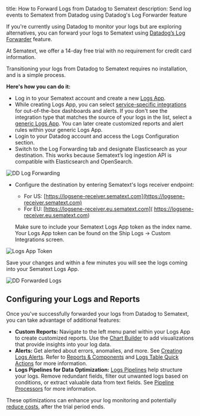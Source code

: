 title: How to Forward Logs from Datadog to Sematext
description: Send log events to Sematext from Datadog using Datadog's Log Forwarder feature

If you're currently using Datadog to monitor your logs but are exploring alternatives, you can forward your logs to Sematext using [Datadog’s Log Forwarder](https://docs.datadoghq.com/logs/guide/forwarder/?tab=cloudformation) feature.

At Sematext, we offer a 14-day free trial with no requirement for credit card information. 

Transitioning your logs from Datadog to Sematext requires no installation, and is a simple process.

**Here's how you can do it:**

- Log in to your Sematext account and create a new [Logs App](/docs/logs/).
- While creating Logs App, you can select [service-specific integrations](/docs/integration/) for out-of-the-box dashboards and alerts. If you don't see the integration type that matches the source of your logs in the list, select a [generic Logs App](/docs/integration/generic-logs-integration/). You can later create customized reports and alert rules within your generic Logs App.
- Login to your Datadog account and access the Logs Configuration section.
- Switch to the Log Forwarding tab and designate Elasticsearch as your destination. This works because Sematext’s log ingestion API is compatible with Elasticsearch and OpenSearch.

![DD Log Forwarding](/docs/images/logs/dd_log_forwarding.png)

- Configure the destination by entering Sematext's logs receiver endpoint:
    - For US: [https://logsene-receiver.sematext.com](https://logsene-receiver.sematext.com) 
    - For EU: [https://logsene-receiver.eu.sematext.com]( https://logsene-receiver.eu.sematext.com) 
    
  Make sure to include your Sematext Logs App token as  the index name. Your Logs App token can be found on the Ship Logs → Custom Integrations screen.

![Logs App Token](/docs/images/logs/logs-app-token.png)

Save your changes and within a few minutes you will see the logs coming into your Sematext Logs App.

![DD Forwarded Logs](/docs/images/logs/dd-forwarded-logs.png)

## Configuring your Logs and Reports

Once you've successfully forwarded your logs from Datadog to Sematext, you can take advantage of additional features:

- **Custom Reports:** Navigate to the left menu panel within your Logs App to create customized reports. Use the [Chart Builder](/docs/dashboards/chart-builder/) to add visualizations that provide insights into your log data.
- **Alerts:** Get alerted about errors, anomalies, and more. See [Creating Logs Alerts](/docs/alerts/creating-logs-alerts/).
  Refer to [Reports & Components](/docs/logs/reports-and-components/) and [Logs Table Quick Actions](/docs/logs/logs-table-quick-actions/) for more information.
- **Logs Pipelines for Data Optimization:** [Logs Pipelines](/docs/logs/pipelines/) help structure your logs. Remove redundant fields, filter out unwanted logs based on conditions, or extract valuable data from text fields. 
  See [Pipeline Processors](/docs/logs/processors-overview/) for more information.

These optimizations can enhance your log monitoring and potentially [reduce costs](/docs/logs/reduce-costs-with-pipelines/), after the trial period ends.
